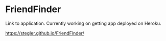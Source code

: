 # FriendFinder

Link to application. Currently working on getting app deployed on Heroku.

 https://stegler.github.io/FriendFinder/
